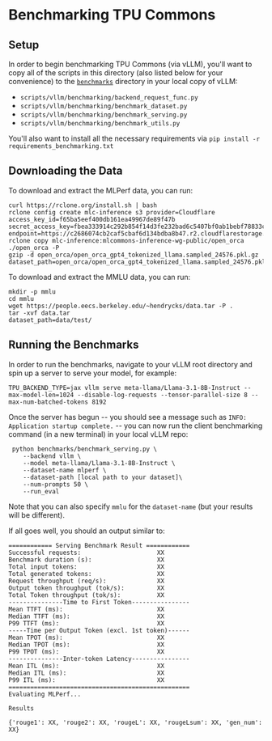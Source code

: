 # Benchmarking TPU Commons

## Setup
In order to begin benchmarking TPU Commons (via vLLM), you'll want to copy all of the scripts in this directory (also listed below for your convenience) to the [`benchmarks`](https://github.com/vllm-project/vllm/tree/main/benchmarks) directory in your local copy of vLLM:

* `scripts/vllm/benchmarking/backend_request_func.py`
* `scripts/vllm/benchmarking/benchmark_dataset.py`
* `scripts/vllm/benchmarking/benchmark_serving.py`
* `scripts/vllm/benchmarking/benchmark_utils.py`

You'll also want to install all the necessary requirements via `pip install -r requirements_benchmarking.txt`

## Downloading the Data
To download and extract the MLPerf data, you can run:

```
curl https://rclone.org/install.sh | bash
rclone config create mlc-inference s3 provider=Cloudflare access_key_id=f65ba5eef400db161ea49967de89f47b secret_access_key=fbea333914c292b854f14d3fe232bad6c5407bf0ab1bebf78833c2b359bdfd2b endpoint=https://c2686074cb2caf5cbaf6d134bdba8b47.r2.cloudflarestorage.com
rclone copy mlc-inference:mlcommons-inference-wg-public/open_orca ./open_orca -P
gzip -d open_orca/open_orca_gpt4_tokenized_llama.sampled_24576.pkl.gz
dataset_path=open_orca/open_orca_gpt4_tokenized_llama.sampled_24576.pkl
```

To download and extract the MMLU data, you can run:

```
mkdir -p mmlu
cd mmlu
wget https://people.eecs.berkeley.edu/~hendrycks/data.tar -P .
tar -xvf data.tar
dataset_path=data/test/
```

## Running the Benchmarks
In order to run the benchmarks, navigate to your vLLM root directory and spin up a server to serve your model, for example:

```
TPU_BACKEND_TYPE=jax vllm serve meta-llama/Llama-3.1-8B-Instruct --max-model-len=1024 --disable-log-requests --tensor-parallel-size 8 --max-num-batched-tokens 8192
```

Once the server has begun -- you should see a message such as `INFO:     Application startup complete.` -- you can now run the client benchmarking command (in a new terminal) in your local vLLM repo:

```
 python benchmarks/benchmark_serving.py \
    --backend vllm \
    --model meta-llama/Llama-3.1-8B-Instruct \
    --dataset-name mlperf \
    --dataset-path [local path to your dataset]\
    --num-prompts 50 \
    --run_eval
```

Note that you can also specify `mmlu` for the `dataset-name` (but your results will be different).

If all goes well, you should an output similar to:

```
============ Serving Benchmark Result ============
Successful requests:                     XX
Benchmark duration (s):                  XX
Total input tokens:                      XX
Total generated tokens:                  XX
Request throughput (req/s):              XX
Output token throughput (tok/s):         XX
Total Token throughput (tok/s):          XX
---------------Time to First Token----------------
Mean TTFT (ms):                          XX
Median TTFT (ms):                        XX
P99 TTFT (ms):                           XX
-----Time per Output Token (excl. 1st token)------
Mean TPOT (ms):                          XX
Median TPOT (ms):                        XX
P99 TPOT (ms):                           XX
---------------Inter-token Latency----------------
Mean ITL (ms):                           XX
Median ITL (ms):                         XX
P99 ITL (ms):                            XX
==================================================
Evaluating MLPerf...

Results

{'rouge1': XX, 'rouge2': XX, 'rougeL': XX, 'rougeLsum': XX, 'gen_num': XX}
```
